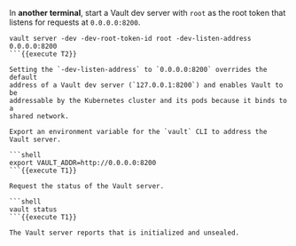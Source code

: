 In **another terminal**, start a Vault dev server with `root` as the root
token that listens for requests at `0.0.0.0:8200`.

```shell
vault server -dev -dev-root-token-id root -dev-listen-address 0.0.0.0:8200
```{{execute T2}}

Setting the `-dev-listen-address` to `0.0.0.0:8200` overrides the default
address of a Vault dev server (`127.0.0.1:8200`) and enables Vault to be
addressable by the Kubernetes cluster and its pods because it binds to a
shared network.

Export an environment variable for the `vault` CLI to address the Vault server.

```shell
export VAULT_ADDR=http://0.0.0.0:8200
```{{execute T1}}

Request the status of the Vault server.

```shell
vault status
```{{execute T1}}

The Vault server reports that is initialized and unsealed.